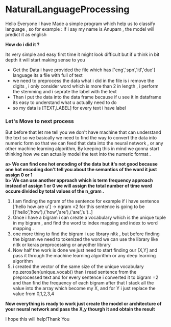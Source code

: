 # NaturalLanguageProcessing

<p> Hello Everyone I have Made a simple program which help us to classify language , so for  example : if i say my name is Anupam , the model will predict it as english </p>

<b> How do i did it ?</b>
<p> Its very simple and easy first time it might look difficult but if u think in bit depth it will start making sense to you </p>

<ul>
  <li>Get the Data i have provided the file which has ['eng','spn','itl','due'] language its a file with full of text</li>
  <li>we need to preprocess the data what i did in the file is i remove the digits , i only consider word which is more than 2 in length , i perform the stemming and i seprate the label with the text </li>
  <li> Than i put the data into the data frame because if u see it in dataframe its easy to understand what u actually need to do</li>
  <li> so my data is [TEXT,LABEL] for every text i have label </li>
</ul>

<h3> Let's Move to next process </h3>
<p> But before that let me tell you we don't have machine that can understand the text so we basically we need to find the way to convert the data into numeric form so that we can feed that data into the neural network , or any other machine learning algorithm, By keeping this in mind we gonna start thinking how we can actually model the text into the numeric format . </p>

<b>
 a> We can find one hot encoding of the data but it's not good because one hot encoding don't tell you about the semantics of  the word it just assign 0 or 1 <br/>
b> We can use another approach which is term frequency approach instead of assign 1 or 0 we will assign the total number of time word occure divided by total values of the n_gram .
</b>


<ol>
  <li>
    I am finding the ngram of the sentence for example if i have sentence ['hello how are u'] -> ngram =2 for this sentence is going to be [('hello','how'),('how','are'),('are','u')..] 
  </li>
  <li>
    Once i have a bigram i can create a vocabulary which is the unique tuple in my bigram , and find the word to index mapping and index to word mapping .  
  </li>
  <li>
    one more thing to find the bigram i use library nltk , but before finding the bigram we need to tokenized the word we can use the library like nltk or keras preprocessing or anyother library   
  </li>
  <li>
    Now half the work is done we just need to start finding our [X,Y] and pass it through the machine learning algorithm or any deep learning algorithm   
  </li>
  <li>
      i created the vector of the same size of the unique vocabulary np.zeros(len(unique_vocab))  than i read sentence from the preprocessed text and for every sentence i converted it to bigram =2 and than find the frequency of each bigram after that I stack all the value into the array which become my X, and for Y i just replace the value from 0,1,2,3,4 
    
  </li>

</ol>
<b> Now everything is ready to work just create the model or architecture of your neural network and pass the X,y thourgh it and obtain the result </b>

I hope this will help!Thank You
